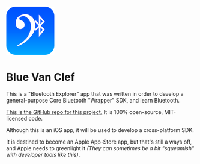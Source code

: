![Icon](icon.png)

Blue Van Clef
=

This is a "Bluetooth Explorer" app that was written in order to develop a general-purpose Core Bluetooth "Wrapper" SDK, and learn Bluetooth.

[This is the GitHub repo for this project.](https://github.com/RiftValleySoftware/BlueVanClef) It is 100% open-source, MIT-licensed code.

Although this is an iOS app, it will be used to develop a cross-platform SDK.

It is destined to become an Apple App-Store app, but that's still a ways off, and Apple needs to greenlight it _(They can sometimes be a bit "squeamish" with developer tools like this)_.

